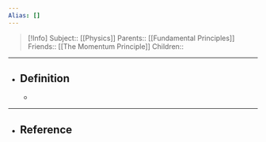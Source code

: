 ```yaml
---
Alias: []
---
```

> [!Info]
> Subject:: [[Physics]]
> Parents:: [[Fundamental Principles]]
> Friends:: [[The Momentum Principle]]
> Children:: 
---
- ## Definition
	- 
---
- ## Reference